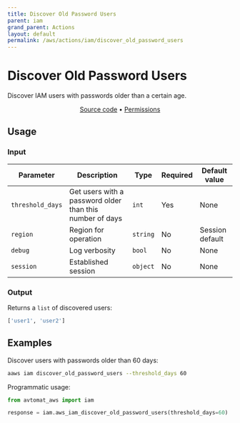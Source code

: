 ```yaml
---
title: Discover Old Password Users
parent: iam
grand_parent: Actions
layout: default
permalink: /aws/actions/iam/discover_old_password_users
---
```


# Discover Old Password Users

Discover IAM users with passwords older than a certain age.<br/>

<p align="center">
   <a href="https://github.com/avtomat-hub/avtomat-aws/tree/main/avtomat_aws/iam/discover_old_password_users.py">Source code</a> •
   <a href="/aws/permissions/iam/discover_old_password_users">Permissions</a>
</p>

## Usage

### Input

| Parameter        | Description                                              | Type     | Required | Default value   |
|------------------|----------------------------------------------------------|----------|----------|-----------------|
| `threshold_days` | Get users with a password older than this number of days | `int`    | Yes      | None            |
| `region`         | Region for operation                                     | `string` | No       | Session default |
| `debug`          | Log verbosity                                            | `bool`   | No       | None            |
| `session`        | Established session                                      | `object` | No       | None            |

### Output

Returns a `list` of discovered users:

```python
['user1', 'user2']
```

## Examples

Discover users with passwords older than 60 days:

```bash
aaws iam discover_old_password_users --threshold_days 60
```

Programmatic usage:

```python
from avtomat_aws import iam

response = iam.aws_iam_discover_old_password_users(threshold_days=60)
```